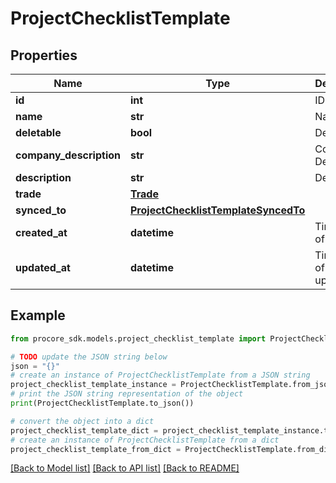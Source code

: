 # ProjectChecklistTemplate


## Properties

Name | Type | Description | Notes
------------ | ------------- | ------------- | -------------
**id** | **int** | ID | [optional] 
**name** | **str** | Name | [optional] 
**deletable** | **bool** | Deletable | [optional] 
**company_description** | **str** | Company Description | [optional] 
**description** | **str** | Description | [optional] 
**trade** | [**Trade**](Trade.md) |  | [optional] 
**synced_to** | [**ProjectChecklistTemplateSyncedTo**](ProjectChecklistTemplateSyncedTo.md) |  | [optional] 
**created_at** | **datetime** | Timestamp of creation | [optional] 
**updated_at** | **datetime** | Timestamp of last update | [optional] 

## Example

```python
from procore_sdk.models.project_checklist_template import ProjectChecklistTemplate

# TODO update the JSON string below
json = "{}"
# create an instance of ProjectChecklistTemplate from a JSON string
project_checklist_template_instance = ProjectChecklistTemplate.from_json(json)
# print the JSON string representation of the object
print(ProjectChecklistTemplate.to_json())

# convert the object into a dict
project_checklist_template_dict = project_checklist_template_instance.to_dict()
# create an instance of ProjectChecklistTemplate from a dict
project_checklist_template_from_dict = ProjectChecklistTemplate.from_dict(project_checklist_template_dict)
```
[[Back to Model list]](../README.md#documentation-for-models) [[Back to API list]](../README.md#documentation-for-api-endpoints) [[Back to README]](../README.md)


